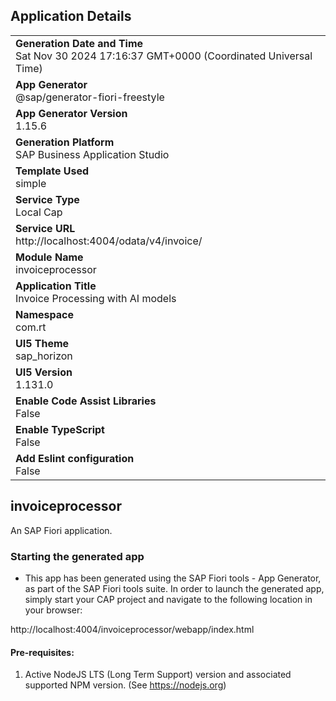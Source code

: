 ## Application Details
|               |
| ------------- |
|**Generation Date and Time**<br>Sat Nov 30 2024 17:16:37 GMT+0000 (Coordinated Universal Time)|
|**App Generator**<br>@sap/generator-fiori-freestyle|
|**App Generator Version**<br>1.15.6|
|**Generation Platform**<br>SAP Business Application Studio|
|**Template Used**<br>simple|
|**Service Type**<br>Local Cap|
|**Service URL**<br>http://localhost:4004/odata/v4/invoice/|
|**Module Name**<br>invoiceprocessor|
|**Application Title**<br>Invoice Processing with AI models|
|**Namespace**<br>com.rt|
|**UI5 Theme**<br>sap_horizon|
|**UI5 Version**<br>1.131.0|
|**Enable Code Assist Libraries**<br>False|
|**Enable TypeScript**<br>False|
|**Add Eslint configuration**<br>False|

## invoiceprocessor

An SAP Fiori application.

### Starting the generated app

-   This app has been generated using the SAP Fiori tools - App Generator, as part of the SAP Fiori tools suite.  In order to launch the generated app, simply start your CAP project and navigate to the following location in your browser:

http://localhost:4004/invoiceprocessor/webapp/index.html

#### Pre-requisites:

1. Active NodeJS LTS (Long Term Support) version and associated supported NPM version.  (See https://nodejs.org)


